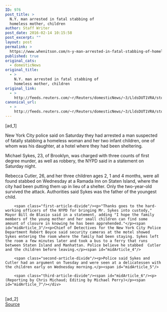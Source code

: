 ```yaml
---
ID: 976
post_title: >
  N.Y. man arrested in fatal stabbing of
  homeless mother, children
author: Staff Writer
post_date: 2016-02-14 10:15:58
post_excerpt: ""
layout: post
permalink: >
  https://www.whenitson.com/n-y-man-arrested-in-fatal-stabbing-of-homeless-mother-children/
published: true
original_cats:
  - domesticNews
original_title:
  - >
    N.Y. man arrested in fatal stabbing of
    homeless mother, children
original_link:
  - >
    http://feeds.reuters.com/~r/Reuters/domesticNews/~3/LldsDUT1VRA/story01.htm
canonical_url:
  - >
    http://feeds.reuters.com/~r/Reuters/domesticNews/~3/LldsDUT1VRA/story01.htm
---
```

 [ad_1]
<br><div id="articleText">
<span id="midArticle_start"/>

<span class="focusParagraph" readability="6"><p><span class="articleLocatio&lt;/span&gt;n">New York City police said on Saturday they had arrested a man suspected of fatally stabbing a homeless woman and her two infant children, one of whom was his daughter, at a hotel where they had been sheltering.</span></p></span><span id="midArticle_0"/><p>Michael Sykes, 23, of Brooklyn, was charged with three counts of first degree murder, as well as robbery, the NYPD said in a statement on Saturday night.</p><span id="midArticle_1"/><p>Rebecca Cutler, 26, and her three children ages 2, 1 and 4 months, were all found stabbed on Wednesday at a Ramada Inn on Staten Island, where the city had been putting them up in lieu of a shelter. Only the two-year-old survived the attack. Authorities said Sykes was the father of the youngest child.</p><span id="midArticle_2"/>
        
        <span class="first-article-divide"/><p>"Thanks goes to the hard-working officers of the NYPD for bringing Mr. Sykes into custody," Mayor Bill de Blasio said in a statement, adding "I hope the family members of the young mother and her small children can find some amount of closure in knowing he has been apprehended."</p><span id="midArticle_3"/><p>Chief of Detectives for the New York City Police Department Robert Boyce said security cameras at the motel showed Sykes entering the room where the family had been staying. Sykes left the room a few minutes later and took a bus to a ferry that runs between Staten Island and Manhattan. Police believe he stabbed  Cutler and the children before leaving.</p><span id="midArticle_4"/>
        
        <span class="second-article-divide"/><p>Police said Sykes and Cutler had an argument on Tuesday and were seen at a delicatessen with the children early on Wednesday morning.</p><span id="midArticle_5"/>
        
        <span class="third-article-divide"/><span id="midArticle_6"/><p> (Reporting by Chris Michaud; Editing by Michael Perry)</p><span id="midArticle_7"/></div>
<br>[ad_2]
<br><a href="http://feeds.reuters.com/~r/Reuters/domesticNews/~3/LldsDUT1VRA/story01.htm">Source </a>